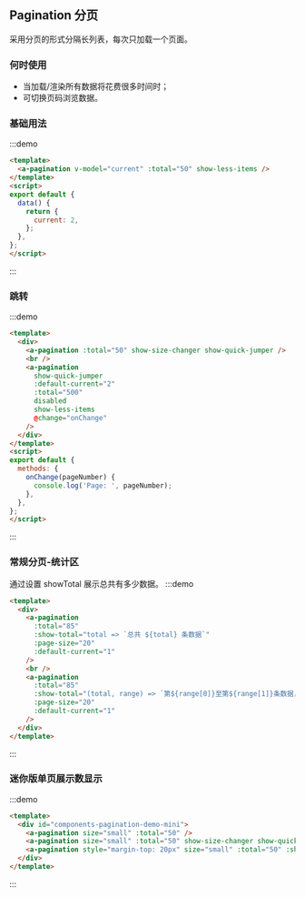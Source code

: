 ## Pagination 分页
采用分页的形式分隔长列表，每次只加载一个页面。

### 何时使用
* 当加载/渲染所有数据将花费很多时间时；
* 可切换页码浏览数据。

### 基础用法
:::demo
```html
<template>
  <a-pagination v-model="current" :total="50" show-less-items />
</template>
<script>
export default {
  data() {
    return {
      current: 2,
    };
  },
};
</script>
```
:::

### 跳转

:::demo
```html
<template>
  <div>
    <a-pagination :total="50" show-size-changer show-quick-jumper />
    <br />
    <a-pagination
      show-quick-jumper
      :default-current="2"
      :total="500"
      disabled
      show-less-items
      @change="onChange"
    />
  </div>
</template>
<script>
export default {
  methods: {
    onChange(pageNumber) {
      console.log('Page: ', pageNumber);
    },
  },
};
</script>
```
:::

### 常规分页-统计区
通过设置 showTotal 展示总共有多少数据。
:::demo
```html
<template>
  <div>
    <a-pagination
      :total="85"
      :show-total="total => `总共 ${total} 条数据`"
      :page-size="20"
      :default-current="1"
    />
    <br />
    <a-pagination
      :total="85"
      :show-total="(total, range) => `第${range[0]}至第${range[1]}条数据，总共 ${total} 条数据`"
      :page-size="20"
      :default-current="1"
    />
  </div>
</template>
```
:::
###  迷你版单页展示数显示
:::demo
```html
<template>
  <div id="components-pagination-demo-mini">
    <a-pagination size="small" :total="50" />
    <a-pagination size="small" :total="50" show-size-changer show-quick-jumper />
    <a-pagination style="margin-top: 20px" size="small" :total="50" :show-total="total => `总共 ${total} 条数据`" />
  </div>
</template>
```
:::